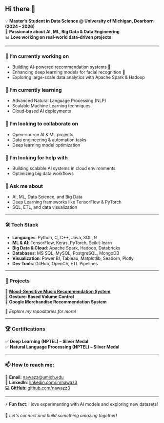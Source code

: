 ## Hi there 👋

<!--
**nawazz3/nawazz3** is a ✨ _special_ ✨ repository because its `README.md` (this file) appears on your GitHub profile.

Here are some ideas to get you started:

- 🔭 I’m currently working on ...
- 🌱 I’m currently learning ...
- 👯 I’m looking to collaborate on ...
- 🤔 I’m looking for help with ...
- 💬 Ask me about ...
- 📫 How to reach me: ...
- 😄 Pronouns: ...
- ⚡ Fun fact: ...
-->
<!--
**nawazz3/nawazz3** is a ✨ _special_ ✨ repository because its `README.md` (this file) appears on your GitHub profile.
-->
💡 **Master’s Student in Data Science @ University of Michigan, Dearborn (2024 – 2026)**  
🚀 **Passionate about AI, ML, Big Data & Data Engineering**  
📊 **Love working on real-world data-driven projects**  

---

### 🔭 I’m currently working on  
- Building AI-powered recommendation systems 📡  
- Enhancing deep learning models for facial recognition 🤖  
- Exploring large-scale data analytics with Apache Spark & Hadoop  

### 🌱 I’m currently learning  
- Advanced Natural Language Processing (NLP)  
- Scalable Machine Learning techniques  
- Cloud-based AI deployments  

### 👯 I’m looking to collaborate on  
- Open-source AI & ML projects  
- Data engineering & automation tasks  
- Deep learning model optimization  

### 🤔 I’m looking for help with  
- Building scalable AI systems in cloud environments  
- Optimizing big data workflows  

### 💬 Ask me about  
- AI, ML, Data Science, and Big Data  
- Deep Learning frameworks like TensorFlow & PyTorch  
- SQL, ETL, and data visualization  

---

### 🛠️ Tech Stack  

- **Languages**: Python, C, C++, Java, SQL, R  
- **ML & AI**: TensorFlow, Keras, PyTorch, Scikit-learn  
- **Big Data & Cloud**: Apache Spark, Hadoop, Databricks  
- **Databases**: MS SQL, MySQL, PostgreSQL, MongoDB  
- **Visualization**: Power BI, Tableau, Matplotlib, Seaborn, Plotly  
- **Dev Tools**: GitHub, OpenCV, ETL Pipelines  

---

### 📌 Projects  

🔹 **[Mood-Sensitive Music Recommendation System](https://www.irjet.net/archives/V10/i8/IRJET-V10I871.pdf)**  
🔹 **Gesture-Based Volume Control**  
🔹 **Google Merchandise Recommendation System**  

📜 *Explore my repositories for more!*

---

### 🏆 Certifications  

✅ **Deep Learning (NPTEL) – Silver Medal**  
✅ **Natural Language Processing (NPTEL) – Silver Medal**  

---

### 📫 How to reach me:  

📧 **Email**: [nawazz@umich.edu](mailto:nawazz@umich.edu)  
🔗 **LinkedIn**: [linkedin.com/in/nawaz3](https://www.linkedin.com/in/nawaz3)  
💻 **GitHub**: [github.com/nawazz3](https://github.com/nawazz3)  

---

⚡ **Fun fact**: I love experimenting with AI models and exploring new datasets!  

🚀 *Let's connect and build something amazing together!*  
